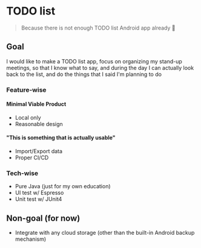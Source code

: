 # TODO list

> Because there is not enough TODO list Android app already 🤷‍

## Goal

I would like to make a TODO list app, focus on organizing my stand-up meetings, so that I know what
to say, and during the day I can actually look back to the list, and do the things that I said I'm
planning to do

### Feature-wise

#### Minimal Viable Product

- Local only
- Reasonable design

#### "This is something that is actually usable"

- Import/Export data
- Proper CI/CD

### Tech-wise

- Pure Java (just for my own education)
- UI test w/ Espresso
- Unit test w/ JUnit4

## Non-goal (for now)

- Integrate with any cloud storage (other than the built-in Android backup mechanism)